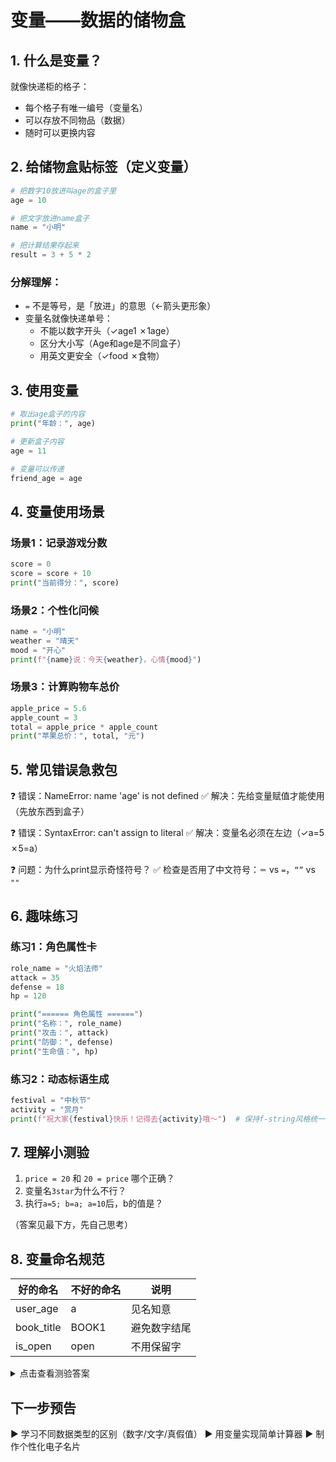 # 变量——数据的储物盒

## 1. 什么是变量？
就像快递柜的格子：
- 每个格子有唯一编号（变量名）
- 可以存放不同物品（数据）
- 随时可以更换内容

## 2. 给储物盒贴标签（定义变量）
```python
# 把数字10放进叫age的盒子里
age = 10

# 把文字放进name盒子
name = "小明"

# 把计算结果存起来
result = 3 + 5 * 2
```

### 分解理解：
- `=` 不是等号，是「放进」的意思（←箭头更形象）
- 变量名就像快递单号：
  - 不能以数字开头（✓age1 ✗1age）
  - 区分大小写（Age和age是不同盒子）
  - 用英文更安全（✓food ✗食物）

## 3. 使用变量
```python
# 取出age盒子的内容
print("年龄：", age)

# 更新盒子内容
age = 11

# 变量可以传递
friend_age = age
```

## 4. 变量使用场景

### 场景1：记录游戏分数
```python
score = 0
score = score + 10
print("当前得分：", score)
```

### 场景2：个性化问候
```python
name = "小明"
weather = "晴天"
mood = "开心"
print(f"{name}说：今天{weather}，心情{mood}")  
```

### 场景3：计算购物车总价
```python
apple_price = 5.6
apple_count = 3
total = apple_price * apple_count
print("苹果总价：", total, "元")
```

## 5. 常见错误急救包

❓ 错误：NameError: name 'age' is not defined
✅ 解决：先给变量赋值才能使用（先放东西到盒子）

❓ 错误：SyntaxError: can't assign to literal
✅ 解决：变量名必须在左边（✓a=5 ✗5=a）

❓ 问题：为什么print显示奇怪符号？
✅ 检查是否用了中文符号：`＝` vs `=`，`“”` vs `""`

## 6. 趣味练习

### 练习1：角色属性卡
```python
role_name = "火焰法师"
attack = 35
defense = 18
hp = 120

print("====== 角色属性 ======")
print("名称：", role_name)
print("攻击：", attack)
print("防御：", defense)
print("生命值：", hp)
```

### 练习2：动态标语生成
```python
festival = "中秋节"
activity = "赏月"
print(f"祝大家{festival}快乐！记得去{activity}哦～")  # 保持f-string风格统一
```

## 7. 理解小测验
1. `price = 20` 和 `20 = price` 哪个正确？
2. 变量名`3star`为什么不行？
3. 执行`a=5; b=a; a=10`后，b的值是？

（答案见最下方，先自己思考）

## 8. 变量命名规范
| 好的命名 | 不好的命名 | 说明 |
|---------|------------|------|
| user_age | a          | 见名知意 |
| book_title | BOOK1   | 避免数字结尾 |
| is_open  | open        | 不用保留字 |

<details>
<summary>点击查看测验答案</summary>

1. 第一个正确（左边必须是变量名）
2. 不能以数字开头  
3. b仍然是5（b拿到的是a当时的副本）
</details>

## 下一步预告
▶ 学习不同数据类型的区别（数字/文字/真假值）
▶ 用变量实现简单计算器
▶ 制作个性化电子名片
